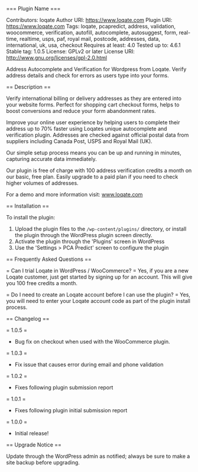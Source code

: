 === Plugin Name ===

Contributors: loqate
Author URI: https://www.loqate.com
Plugin URI: https://www.loqate.com
Tags: loqate, pcapredict, address, validation, woocommerce, verification, autofill, autocomplete, autosuggest, form, real-time, realtime, usps, paf, royal mail, postcode, addresses, data, international, uk, usa, checkout
Requires at least: 4.0
Tested up to: 4.6.1
Stable tag: 1.0.5
License: GPLv2 or later
License URI: http://www.gnu.org/licenses/gpl-2.0.html

Address Autocomplete and Verification for Wordpress from Loqate. Verify address details and check for errors as users type into your forms.

== Description ==

Verify international billing or delivery addresses as they are entered into your website forms. Perfect for shopping cart checkout forms, helps to boost conversions and reduce your form abandonment rates.

Improve your online user experience by helping users to complete their address up to 70% faster using Loqates unique autocomplete and verification plugin. Addresses are checked against official postal data from suppliers including Canada Post, USPS and Royal Mail (UK).

Our simple setup process means you can be up and running in minutes, capturing accurate data immediately.

Our plugin is free of charge with 100 address verification credits a month on our basic, free plan. Easily upgrade to a paid plan if you need to check higher volumes of addresses.

For a demo and more information visit: www.loqate.com

== Installation ==

To install the plugin:

1. Upload the plugin files to the `/wp-content/plugins/` directory, or install the plugin through the WordPress plugin screen directly.
2. Activate the plugin through the 'Plugins' screen in WordPress
3. Use the 'Settings > PCA Predict' screen to configure the plugin

== Frequently Asked Questions ==

= Can I trial Loqate in WordPress / WooCommerce? =
Yes, if you are a new Loqate customer, just get started by signing up for an account. This will give you 100 free credits a month.

= Do I need to create an Loqate account before I can use the plugin? =
Yes, you will need to enter your Loqate account code as part of the plugin install process.

== Changelog ==

= 1.0.5 =
* Bug fix on checkout when used with the WooCommerce plugin.

= 1.0.3 =
* Fix issue that causes error during email and phone validation

= 1.0.2 =
* Fixes following plugin submission report

= 1.0.1 =
* Fixes following plugin initial submission report

= 1.0.0 =
* Initial release!

== Upgrade Notice ==

Update through the WordPress admin as notified; always be sure to make a site backup before upgrading.
